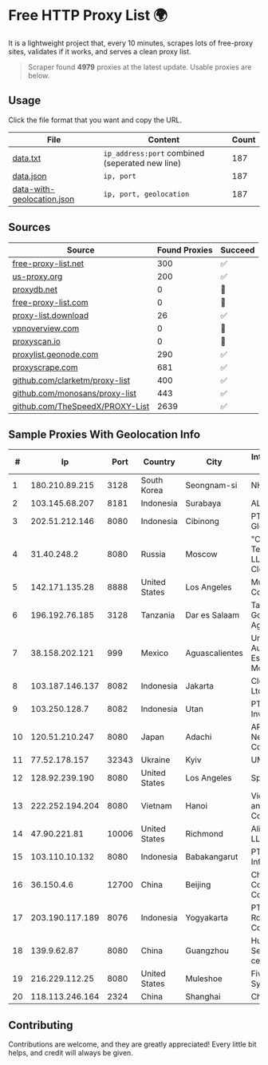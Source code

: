 
# Free HTTP Proxy List 🌍

It is a lightweight project that, every 10 minutes, scrapes lots of free-proxy sites, validates if it works, and serves a clean proxy list.


> Scraper found **4979** proxies at the latest update. Usable proxies are below.

## Usage

Click the file format that you want and copy the URL.


|File|Content|Count|
|----|-------|-----|
|[data.txt](https://raw.githubusercontent.com/themiralay/Proxy-List-World/master/data.txt)|`ip_address:port` combined (seperated new line)|187|
|[data.json](https://raw.githubusercontent.com/themiralay/Proxy-List-World/master/data.json)|`ip, port`|187|
|[data-with-geolocation.json](https://raw.githubusercontent.com/themiralay/Proxy-List-World/master/data-with-geolocation.json)|`ip, port, geolocation`|187|

## Sources

|Source|Found Proxies|Succeed|
|------|-------------|-------|
|[free-proxy-list.net](https://free-proxy-list.net)|300|✅|
|[us-proxy.org](https://www.us-proxy.org)|200|✅|
|[proxydb.net](http://proxydb.net)|0|🚫|
|[free-proxy-list.com](https://free-proxy-list.com/?page=&port=&type%5B%5D=http&type%5B%5D=https&up_time=0&search=Search)|0|🚫|
|[proxy-list.download](https://www.proxy-list.download/HTTP)|26|✅|
|[vpnoverview.com](https://vpnoverview.com/privacy/anonymous-browsing/free-proxy-servers)|0|🚫|
|[proxyscan.io](https://www.proxyscan.io)|0|🚫|
|[proxylist.geonode.com](https://proxylist.geonode.com/api/proxy-list?limit=300&page=1&sort_by=lastChecked&sort_type=desc&protocols=http,https)|290|✅|
|[proxyscrape.com](https://api.proxyscrape.com/v2/?request=displayproxies&protocol=http&timeout=10000&country=all&ssl=all&anonymity=all)|681|✅|
|[github.com/clarketm/proxy-list](https://raw.githubusercontent.com/clarketm/proxy-list/master/proxy-list-raw.txt)|400|✅|
|[github.com/monosans/proxy-list](https://raw.githubusercontent.com/monosans/proxy-list/main/proxies/http.txt)|443|✅|
|[github.com/TheSpeedX/PROXY-List](https://raw.githubusercontent.com/TheSpeedX/PROXY-List/master/http.txt)|2639|✅|


## Sample Proxies With Geolocation Info

|#|Ip|Port|Country|City|Internet Service Provider|
|-|--|----|-------|----|-------------------------|
|1|180.210.89.215|3128|South Korea|Seongnam-si|NHNCLOUD|
|2|103.145.68.207|8181|Indonesia|Surabaya|ALFANET|
|3|202.51.212.146|8080|Indonesia|Cibinong|PT. Sejahtera Globalindo|
|4|31.40.248.2|8080|Russia|Moscow|"Cloud Technologies" LLC trading as Cloud.ru|
|5|142.171.135.28|8888|United States|Los Angeles|Multacom Corporation|
|6|196.192.76.185|3128|Tanzania|Dar es Salaam|Tanzania e-Government Agency|
|7|38.158.202.121|999|Mexico|Aguascalientes|Universidad Autonoma Del Estado De Morelos|
|8|103.187.146.137|8082|Indonesia|Jakarta|Cloud Host Pte Ltd|
|9|103.250.128.7|8082|Indonesia|Utan|PT Asri Global Investama|
|10|120.51.210.247|8080|Japan|Adachi|ARTERIA Networks Corporation|
|11|77.52.178.157|32343|Ukraine|Kyiv|UMC|
|12|128.92.239.190|8080|United States|Los Angeles|Spectrum|
|13|222.252.194.204|8080|Vietnam|Hanoi|VietNam Post and Telecom Corporation|
|14|47.90.221.81|10006|United States|Richmond|Alibaba.com LLC|
|15|103.110.10.132|8080|Indonesia|Babakangarut|PT Citra Jelajah Informatika|
|16|36.150.4.6|12700|China|Beijing|China Mobile Communications Corporation|
|17|203.190.117.189|8076|Indonesia|Yogyakarta|PT Union Routelink Communication|
|18|139.9.62.87|8080|China|Guangzhou|Huawei Cloud Service data center|
|19|216.229.112.25|8080|United States|Muleshoe|Five Area Systems, LLC|
|20|118.113.246.164|2324|China|Shanghai|Chinanet|



## Contributing

Contributions are welcome, and they are greatly appreciated! Every
little bit helps, and credit will always be given.

